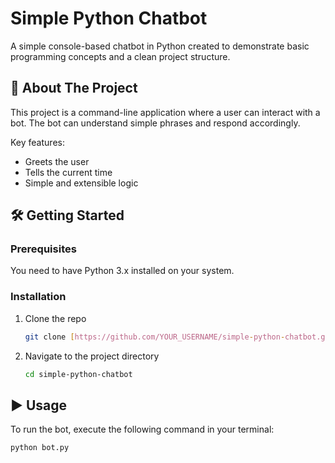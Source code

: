 # Simple Python Chatbot

A simple console-based chatbot in Python created to demonstrate basic programming concepts and a clean project structure.

## 🚀 About The Project

This project is a command-line application where a user can interact with a bot. The bot can understand simple phrases and respond accordingly.

Key features:
* Greets the user
* Tells the current time
* Simple and extensible logic

## 🛠️ Getting Started

### Prerequisites

You need to have Python 3.x installed on your system.

### Installation

1. Clone the repo
   ```sh
   git clone [https://github.com/YOUR_USERNAME/simple-python-chatbot.git](https://github.com/YOUR_USERNAME/simple-python-chatbot.git)
   ```
2. Navigate to the project directory
   ```sh
   cd simple-python-chatbot
   ```

## ▶️ Usage

To run the bot, execute the following command in your terminal:

```sh
python bot.py
```

